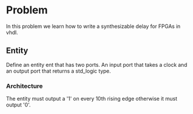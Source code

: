 # Problem
In this problem we learn how to write a synthesizable delay for FPGAs in vhdl.

## Entity
Define an entity ent that has two ports. An input port that takes a clock and 
an output port that returns a std_logic type.

### Architecture
The entity must output a '1' on every 10th rising edge otherwise it must output
'0'.
